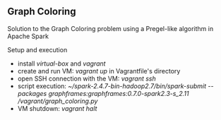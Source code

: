 ## Graph Coloring

Solution to the Graph Coloring problem using a Pregel-like algorithm in Apache Spark 

Setup and execution 
* install _virtual-box_ and _vagrant_
* create and run VM: _vagrant up_ in Vagrantfile's directory
* open SSH connection with the VM: _vagrant ssh_
* script execution: _~/spark-2.4.7-bin-hadoop2.7/bin/spark-submit --packages graphframes:graphframes:0.7.0-spark2.3-s_2.11  /vagrant/graph_coloring.py_
* VM shutdown: _vagrant halt_

